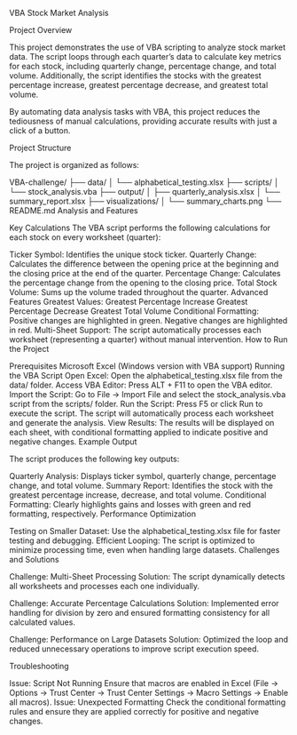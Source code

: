 VBA Stock Market Analysis

Project Overview

This project demonstrates the use of VBA scripting to analyze stock market data. The script loops through each quarter’s data to calculate key metrics for each stock, including quarterly change, percentage change, and total volume. Additionally, the script identifies the stocks with the greatest percentage increase, greatest percentage decrease, and greatest total volume.

By automating data analysis tasks with VBA, this project reduces the tediousness of manual calculations, providing accurate results with just a click of a button.

Project Structure

The project is organized as follows:

VBA-challenge/
├── data/
│   └── alphabetical_testing.xlsx
├── scripts/
│   └── stock_analysis.vba
├── output/
│   ├── quarterly_analysis.xlsx
│   └── summary_report.xlsx
├── visualizations/
│   └── summary_charts.png
└── README.md
Analysis and Features

Key Calculations
The VBA script performs the following calculations for each stock on every worksheet (quarter):

Ticker Symbol: Identifies the unique stock ticker.
Quarterly Change: Calculates the difference between the opening price at the beginning and the closing price at the end of the quarter.
Percentage Change: Calculates the percentage change from the opening to the closing price.
Total Stock Volume: Sums up the volume traded throughout the quarter.
Advanced Features
Greatest Values:
Greatest Percentage Increase
Greatest Percentage Decrease
Greatest Total Volume
Conditional Formatting:
Positive changes are highlighted in green.
Negative changes are highlighted in red.
Multi-Sheet Support:
The script automatically processes each worksheet (representing a quarter) without manual intervention.
How to Run the Project

Prerequisites
Microsoft Excel (Windows version with VBA support)
Running the VBA Script
Open Excel: Open the alphabetical_testing.xlsx file from the data/ folder.
Access VBA Editor: Press ALT + F11 to open the VBA editor.
Import the Script: Go to File -> Import File and select the stock_analysis.vba script from the scripts/ folder.
Run the Script:
Press F5 or click Run to execute the script.
The script will automatically process each worksheet and generate the analysis.
View Results: The results will be displayed on each sheet, with conditional formatting applied to indicate positive and negative changes.
Example Output

The script produces the following key outputs:

Quarterly Analysis: Displays ticker symbol, quarterly change, percentage change, and total volume.
Summary Report: Identifies the stock with the greatest percentage increase, decrease, and total volume.
Conditional Formatting: Clearly highlights gains and losses with green and red formatting, respectively.
Performance Optimization

Testing on Smaller Dataset: Use the alphabetical_testing.xlsx file for faster testing and debugging.
Efficient Looping: The script is optimized to minimize processing time, even when handling large datasets.
Challenges and Solutions

Challenge: Multi-Sheet Processing
Solution: The script dynamically detects all worksheets and processes each one individually.

Challenge: Accurate Percentage Calculations
Solution: Implemented error handling for division by zero and ensured formatting consistency for all calculated values.

Challenge: Performance on Large Datasets
Solution: Optimized the loop and reduced unnecessary operations to improve script execution speed.

Troubleshooting

Issue: Script Not Running
Ensure that macros are enabled in Excel (File -> Options -> Trust Center -> Trust Center Settings -> Macro Settings -> Enable all macros).
Issue: Unexpected Formatting
Check the conditional formatting rules and ensure they are applied correctly for positive and negative changes.
